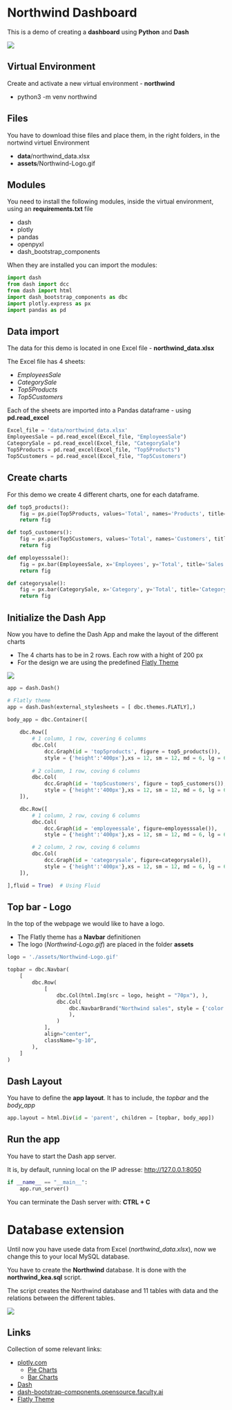 # Northwind Dashboard
This is a demo of creating a **dashboard** using **Python** and **Dash**

![](./image/northwinddashboard.jpg)

## Virtual Environment
Create and activate a new virtual environment - **northwind**

- python3 -m venv northwind

## Files
You have to download thise files and place them, in the right folders, in the nortwind virtuel Environment 

- **data**/northwind_data.xlsx
- **assets**/Northwind-Logo.gif

## Modules
You need to install the following modules, inside the virtual environment, using an **requirements.txt** file

- dash
- plotly
- pandas
- openpyxl
- dash_bootstrap_components

When they are installed you can import the modules:

```python
import dash
from dash import dcc
from dash import html
import dash_bootstrap_components as dbc
import plotly.express as px
import pandas as pd
```

## Data import
The data for this demo is located in one Excel file  - **northwind_data.xlsx**

The Excel file has 4 sheets:

- *EmployeesSale*
- *CategorySale*
- *Top5Products*
- *Top5Customers*

Each of the sheets are imported into a Pandas dataframe - using **pd.read_excel**

```python
Excel_file = 'data/northwind_data.xlsx'
EmployeesSale = pd.read_excel(Excel_file, "EmployeesSale")
CategorySale = pd.read_excel(Excel_file, "CategorySale")
Top5Products = pd.read_excel(Excel_file, "Top5Products")
Top5Customers = pd.read_excel(Excel_file, "Top5Customers")
```

## Create charts
For this demo we create 4 different charts, one for each dataframe.

```python
def top5_products():
    fig = px.pie(Top5Products, values='Total', names='Products', title='Top 5 Products')
    return fig

def top5_customers():
    fig = px.pie(Top5Customers, values='Total', names='Customers', title='Top 5 Customers')
    return fig

def employesssale():
    fig = px.bar(EmployeesSale, x='Employees', y='Total', title='Sales by Employees')
    return fig    

def categorysale():
    fig = px.bar(CategorySale, x='Category', y='Total', title='Category Sales')
    return fig
```

## Initialize the Dash App
Now you have to define the Dash App and make the layout of the different charts

- The 4 charts has to be in 2 rows. Each row with a hight of 200 px
- For the design we are using the predefined [Flatly Theme](https://bootswatch.com/flatly/) 

![](./image/chart_layout.jpg)

```python
app = dash.Dash()

# Flatly theme
app = dash.Dash(external_stylesheets = [ dbc.themes.FLATLY],)

body_app = dbc.Container([
    
    dbc.Row([
        # 1 column, 1 row, covering 6 columms
        dbc.Col(
            dcc.Graph(id = 'top5products', figure = top5_products()),
            style = {'height':'400px'},xs = 12, sm = 12, md = 6, lg = 6, xl = 6),
         
        # 2 column, 1 row, coving 6 columns 
        dbc.Col(
            dcc.Graph(id = 'top5customers', figure = top5_customers()),
            style = {'height':'400px'},xs = 12, sm = 12, md = 6, lg = 6, xl = 6),         
    ]), 

    dbc.Row([
        # 1 column, 2 row, coving 6 columns 
        dbc.Col(
            dcc.Graph(id = 'employeessale', figure=employesssale()),
            style = {'height':'400px'},xs = 12, sm = 12, md = 6, lg = 6, xl = 6),

        # 2 column, 2 row, coving 6 columns 
        dbc.Col(
            dcc.Graph(id = 'categorysale', figure=categorysale()),
            style = {'height':'400px'},xs = 12, sm = 12, md = 6, lg = 6, xl = 6),
    ]),

],fluid = True)  # Using Fluid   
```

## Top bar - Logo
In the top of the webpage we would like to have a logo.

- The Flatly theme has a **Navbar** definitionen
- The logo (*Northwind-Logo.gif*) are placed in the folder **assets**

```python
logo = './assets/Northwind-Logo.gif'

topbar = dbc.Navbar(
    [
        dbc.Row(
            [
                dbc.Col(html.Img(src = logo, height = "70px"), ),
                dbc.Col(
                    dbc.NavbarBrand("Northwind sales", style = {'color':'black', 'fontSize':'25px','fontFamily':'Times New Roman'}
                    ),
                )
            ],
            align="center",
            className="g-10",
        ),
    ]
)
```

## Dash Layout
You have to define the **app layout**. It has to include, the *topbar* and the *body_app*

```python
app.layout = html.Div(id = 'parent', children = [topbar, body_app])
```

## Run the app
You have to start the Dash app server.

It is, by default, running local on the IP adresse: http://127.0.0.1:8050

```python
if __name__ == "__main__":
    app.run_server()
```

You can terminate the Dash server with: **CTRL + C**

# Database extension
Until now you have usede data from Excel (*northwind_data.xlsx*), now we change this to your local MySQL database.

You have to create the **Northwind** database. It is done with the **northwind_kea.sql** script.

The script creates the Northwind database and 11 tables with data and the relations between the different tables.

![](./image/northwind_er.jpg)

## Links
Collection of some relevant links:

- [plotly.com](https://plotly.com)
    - [Pie Charts](https://plotly.com/python/pie-charts)
    - [Bar Charts](https://plotly.com/python/bar-charts)
- [Dash](https://dash.plotly.com)
- [dash-bootstrap-components.opensource.faculty.ai](https://dash-bootstrap-components.opensource.faculty.ai)
- [Flatly Theme](https://bootswatch.com/flatly)
